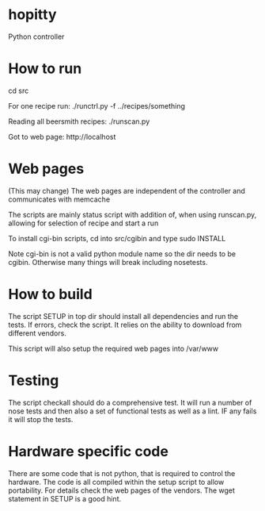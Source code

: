 hopitty
=======

Python controller

How to run
==========
cd src

For one recipe run:
./runctrl.py -f ../recipes/something

Reading all beersmith recipes:
./runscan.py

Got to web page:
http://localhost

Web pages
=========
(This may change)
The web pages are independent of the controller and communicates
with memcache

The scripts are mainly status script with addition of, when using runscan.py,
allowing for selection of recipe and start a run

To install cgi-bin scripts, cd into src/cgibin and type sudo INSTALL

Note cgi-bin is not a valid python module name so the dir needs to be cgibin.
Otherwise many things will break including nosetests.

How to build
============
The script SETUP in top dir should install all dependencies and run the tests.
If errors, check the script. It relies on the ability to download from different
vendors.

This script will also setup the required web pages into /var/www

Testing
=======
The script checkall should do a comprehensive test. It will run a number of
nose tests and then also a set of functional tests as well as a lint. IF any fails
it will stop the tests.

Hardware specific code
=======================
There are some code that is not python, that is required to control the hardware.
The code is all compiled within the setup script to allow portability. For details
check the web pages of the vendors. The wget statement in SETUP is a good hint.



